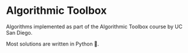 # Algorithmic Toolbox

Algorithms implemented as part of the Algorithmic Toolbox course by UC San Diego.

Most solutions are written in Python 🐍.

